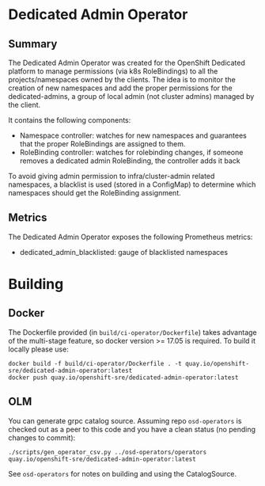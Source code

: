 # Dedicated Admin Operator

## Summary
The Dedicated Admin Operator was created for the OpenShift Dedicated platform to manage permissions (via k8s RoleBindings) to all the projects/namespaces owned by the clients. The idea is to monitor the creation of new namespaces and add the proper permissions for the dedicated-admins, a group of local admin (not cluster admins) managed by the client.

It contains the following components:

* Namespace controller: watches for new namespaces and guarantees that the proper RoleBindings are assigned to them. 
* RoleBinding controller: watches for rolebinding changes, if someone removes a dedicated admin RoleBinding, the controller adds it back 

To avoid giving admin permission to infra/cluster-admin related namespaces, a blacklist is used (stored in a ConfigMap) to determine which namespaces should get the RoleBinding assignment.

## Metrics
The Dedicated Admin Operator exposes the following Prometheus metrics:

* dedicated_admin_blacklisted: gauge of blacklisted namespaces

# Building

## Docker
The Dockerfile provided (in `build/ci-operator/Dockerfile`) takes advantage of the multi-stage feature, so docker version >= 17.05 is required. To build it locally please use:

```
docker build -f build/ci-operator/Dockerfile . -t quay.io/openshift-sre/dedicated-admin-operator:latest
docker push quay.io/openshift-sre/dedicated-admin-operator:latest
```

## OLM
You can generate grpc catalog source.  Assuming repo `osd-operators` is checked out as a peer to this code and you have a clean status (no pending changes to commit):

```
./scripts/gen_operator_csv.py ../osd-operators/operators quay.io/openshift-sre/dedicated-admin-operator:latest
```

See `osd-operators` for notes on building and using the CatalogSource.